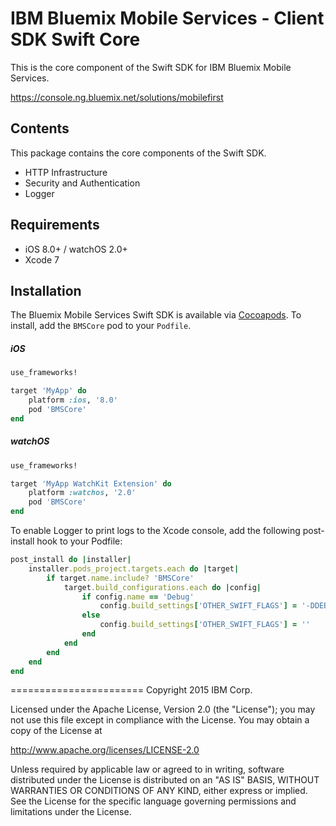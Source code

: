 IBM Bluemix Mobile Services - Client SDK Swift Core
===================================================

This is the core component of the Swift SDK for IBM Bluemix Mobile Services. 

https://console.ng.bluemix.net/solutions/mobilefirst


## Contents
This package contains the core components of the Swift SDK.
* HTTP Infrastructure
* Security and Authentication
* Logger


## Requirements
* iOS 8.0+ / watchOS 2.0+
* Xcode 7


## Installation
The Bluemix Mobile Services Swift SDK is available via [Cocoapods](http://cocoapods.org/). 
To install, add the `BMSCore` pod to your `Podfile`.

##### iOS
```ruby
use_frameworks!

target 'MyApp' do
    platform :ios, '8.0'
    pod 'BMSCore'
end
```

##### watchOS
```ruby
use_frameworks!

target 'MyApp WatchKit Extension' do
    platform :watchos, '2.0'
    pod 'BMSCore'
end
```

To enable Logger to print logs to the Xcode console, add the following post-install hook to your Podfile:

```ruby
post_install do |installer|
    installer.pods_project.targets.each do |target|
        if target.name.include? 'BMSCore'
            target.build_configurations.each do |config|
                if config.name == 'Debug'
                    config.build_settings['OTHER_SWIFT_FLAGS'] = '-DDEBUG'
                else
                    config.build_settings['OTHER_SWIFT_FLAGS'] = ''
                end
            end
        end
    end
end
```


=======================
Copyright 2015 IBM Corp.

Licensed under the Apache License, Version 2.0 (the "License");
you may not use this file except in compliance with the License.
You may obtain a copy of the License at

http://www.apache.org/licenses/LICENSE-2.0

Unless required by applicable law or agreed to in writing, software
distributed under the License is distributed on an "AS IS" BASIS,
WITHOUT WARRANTIES OR CONDITIONS OF ANY KIND, either express or implied.
See the License for the specific language governing permissions and
limitations under the License.
